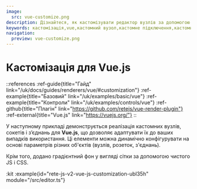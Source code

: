 ```yaml
---
image:
  src: vue-customize.png
description: Дізнайтеся, як кастомізувати редактор вузлів за допомогою спеціальних компонентів за допомогою Vue.js. У цьому прикладі наведено ресурси, які допоможуть вам створити спеціальний редактор, адаптований до ваших конкретних потреб
keywords: кастомізація,vue,кастомний вузол,кастомне підключення,кастомний сокет
navigation:
  preview: vue-customize.png
---
```


# Кастомізація для Vue.js

::references
:ref-guide{title="Гайд" link="/uk/docs/guides/renderers/vue/#customization"}
:ref-example{title="Базовий" link="/uk/examples/basic/vue"}
:ref-example{title="Контроли" link="/uk/examples/controls/vue"}
:ref-github{title="Плагін" link="https://github.com/retejs/vue-render-plugin"}
:ref-external{title="Vue.js" link="https://vuejs.org/"}
::

У наступному прикладі демонструється реалізація кастомних вузлів, сокетів і з’єднань для **Vue.js**, що дозволяє адаптувати їх до ваших випадків використання. Ці елементи можна динамічно конфігурувати на основі параметрів різних об'єктів (вузлів, розеток, з'єднань).

Крім того, додано градієнтний фон у вигляді сітки за допомогою чистого JS і CSS.

:kit
:example{id="rete-js-v2-vue-js-customization-ubl35h" module="/src/editor.ts"}

